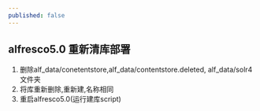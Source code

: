```yaml
---
published: false
---
```



## alfresco5.0 重新清库部署
1. 删除alf_data/conetentstore,alf_data/contentstore.deleted, alf_data/solr4 文件夹
2. 将库重新删除,重新建,名称相同
3. 重启alfresco5.0(运行建库script)


